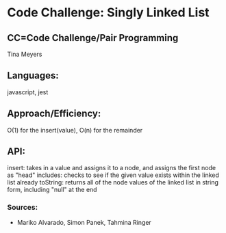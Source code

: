 # Code Challenge: Singly Linked List

## CC=Code Challenge/Pair Programming

Tina Meyers

## Languages:

javascript, jest



## Approach/Efficiency:

O(1) for the insert(value), O(n) for the remainder

## API:

insert: takes in a value and assigns it to a node, and assigns the first node as "head"
includes: checks to see if the given value exists within the linked list already
toString: returns all of the node values of the linked list in string form, including "null" at the end


### Sources:

- Mariko Alvarado, Simon Panek, Tahmina Ringer
